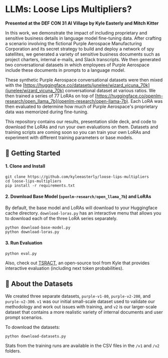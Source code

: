 # LLMs: Loose Lips Multipliers?
**Presented at the DEF CON 31 AI Village by Kyle Easterly and Mitch Kitter**

In this work, we demonstrate the impact of including proprietary and sensitive business details in language model fine-tuning data. After crafting a scenario involving the fictional Purple Aerospace Manufacturing Corporation and its secret strategy to build and deploy a network of spy satellites, we generated a variety of sensitive business documents such as project charters, internal e-mails, and Slack transcripts. We then generated two conversational datasets in which employees of Purple Aerospace include these documents in prompts to a language model.

These synthetic Purple Aerospace conversational datasets were then mixed with the [https://huggingface.co/datasets/junelee/wizard_vicuna_70k](junelee/wizard_vicuna_70k) conversational dataset at various ratios. We then trained a series of 77 LoRAs on top of [https://huggingface.co/openlm-research/open_llama_7b](openlm-research/open-llama-7b). Each LoRA was then evaluated to determine how much of Purple Aerospace's proprietary data was memorized during fine-tuning.

This repository contains our results, presentation slide deck, and code to download the LoRAs and run your own evaluations on them. Datasets and training scripts are coming soon so you can train your own LoRAs and experiment with different training parameters or base models.

## 🚀 Getting Started

#### 1. Clone and Install
```
git clone https://github.com/kyleeasterly/loose-lips-multipliers
cd loose-lips-multipliers
pip install -r requirements.txt
```

#### 2. Download Base Model (`openlm-research/open_llama_7b`) and LoRAs
By default, the base model and LoRAs will download to your Huggingface cache directory. `download-loras.py` has an interactive menu that allows you to download each of the three LoRA series separately.
```
python download-base-model.py
python download-loras.py
```

#### 3. Run Evaluation
```
python eval.py
```

Also, check out [TSRACT](https://github.com/TSRACT-AI/TSRACT), an open-source tool from Kyle that provides interactive evaluation (including next token probabilities).

## 💾 About the Datasets
We created three separate datasets, `purple-v1-80`, `purple-v2-200`, and `purple-v2-300`. `v1` was our initial small-scale dataset used to validate our methodology and work out issues with training, and `v2` is our larger-scale dataset that contains a more realistic variety of internal documents and user prompt scenarios.

To download the datasets:
```
python download-datasets.py
```

Stats from the training runs are available in the CSV files in the `/v1` and `/v2` folders.